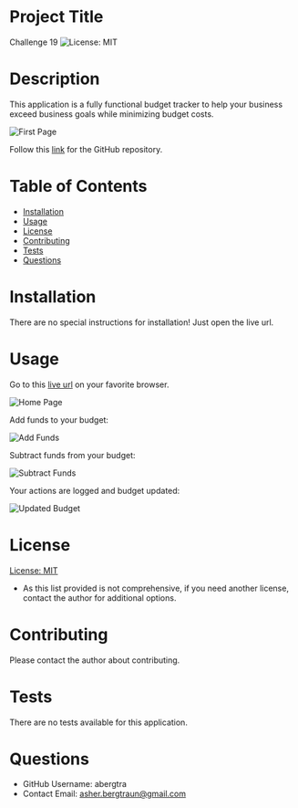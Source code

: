 # Project Title
Challenge 19 
![License: MIT](https://img.shields.io/badge/License-MIT-yellow.svg)

# Description
This application is a fully functional budget tracker to help your business exceed business goals while minimizing budget costs.

![First Page](./assets/images/page1.png)

Follow this [link](https://github.com/abergtra/challenge-19) for the GitHub repository.

# Table of Contents 
* [Installation](#-Installation)
* [Usage](#-Usage)
* [License](#-Installation)
* [Contributing](#-Contributing)
* [Tests](#-Tests)
* [Questions](#-Questions)
    
# Installation
There are no special instructions for installation! Just open the live url.

# Usage
Go to this [live url](https://challenge-19.herokuapp.com/) on your favorite browser.

![Home Page](./assets/images/page2.png)

Add funds to your budget:

![Add Funds](./assets/images/page3.png)

Subtract funds from your budget:

![Subtract Funds](./assets/images/page4.png)

Your actions are logged and budget updated:

![Updated Budget](./assets/images/page5.png)

# License 
[License: MIT](https://opensource.org/licenses/MIT) 
* As this list provided is not comprehensive, if you need another license, contact the author for additional options. 


# Contributing 
Please contact the author about contributing.

# Tests
There are no tests available for this application.

# Questions
* GitHub Username: abergtra
* Contact Email: asher.bergtraun@gmail.com